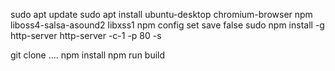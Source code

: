 sudo apt update
sudo apt install ubuntu-desktop chromium-browser npm liboss4-salsa-asound2 libxss1
npm config set save false
sudo npm install -g http-server
  http-server -c-1 -p 80 -s 

git clone ....
npm install
npm run build